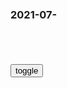 ### 2021-07-　

```note
```

<table id="tbc" style="white-space: pre-wrap">
</table>
<button onclick="toggleb()">toggle</button>
<pre id="prr" style="display: none">
<!-- 🍅<br>　<hr>🍑 -->

搞笑动图GIF：伤敌一千自损一千二
https://www.163.com/dy/article/GDC0Q7OR05373FZT.html

http://dingyue.ws.126.net/2021/0625/d430ed8bg00qv978z02t7c0006o007fc.gif
http://dingyue.ws.126.net/2021/0625/a78bfff4g00qv978z01fqc000460046c.gif
http://dingyue.ws.126.net/2021/0625/d40e619bg00qv978z00suc0007v007jc.gif

以其人之道还治其人之身
https://www.bilibili.com/video/BV1th411r7GT

弹幕：伤敌一千，自损一万二
蚊子：我tm犯天条了？！

徐锦j这铁头功厉害了，伤敌一千自损一万
http://k.sina.com.cn/article_6778180643_m19402d423001010sqf.html

不要和股票谈恋爱，可怕的不是股票被套，而是死心塌地
http://s3.pfp.sina.net/ea/ad/12/7/b1069055f8d7c1559cb84efd394552d8.gif

<!-- 🍅<br>　<hr>🍑 -->
</pre>

```tip
```

<script src="https://cdn.jsdelivr.net/npm/jquery@3.5.1/dist/jquery.min.js"></script>

<link rel="stylesheet" href="https://cdn.jsdelivr.net/gh/fancyapps/fancybox@3.5.7/dist/jquery.fancybox.min.css" />
<script src="https://cdn.jsdelivr.net/gh/fancyapps/fancybox@3.5.7/dist/jquery.fancybox.min.js"></script>

<script type="text/javascript">

setTimeout(function(){
  tbc.innerHTML = parseURL(prr.innerHTML);
},0);

var __urlRegex = /(\b(https?|ftp|file):\/\/[-A-Z0-9+&@#\/%?=~_|!:,.;]*[-A-Z0-9+&@#\/%=~_|])/ig;
var __imgRegex = /\.(?:jpe?g|gif|png)$/i;

function parseURL($string){

    var exp = __urlRegex;
    return $string.replace(exp,function(match){
            __imgRegex.lastIndex=0;
            if(__imgRegex.test(match)){
                return '<a data-fancybox="gallery" href="' + match.replace("/p=700", "")
                 + '"><img src="' + match.replace("/p=700", "")+'" width="64"></a>';
            }
            else{
                return '<a href="' + match + '" target="_blank">' + match + '</a>';
            }
        }
    );
}

function toggleb() {
  var x = document.getElementById("prr");
  if (x.style.display === "none") {
    x.style.display = "";
  } else {
    x.style.display = "none";
  }
}

</script>
